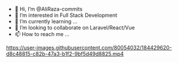 - 👋 Hi, I’m @AliRaza-commits
- 👀 I’m interested in Full Stack Development
- 🌱 I’m currently learning ...
- 💞️ I’m looking to collaborate on Laravel/React/Vue
- 📫 How to reach me ...


https://user-images.githubusercontent.com/80054032/184429620-d8c48815-c82b-47a3-b1f2-9bf5d49d8825.mp4

